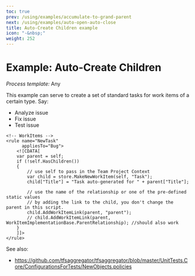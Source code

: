 ```yaml
---
toc: true
prev: /using/examples/accumulate-to-grand-parent
next: /using/examples/auto-open-auto-close
title: Auto-Create Children example
icon: "-&nbsp;"
weight: 252
---
```


# Example: Auto-Create Children
*Process template:* Any

This example can serve to create a set of standard tasks for work items of a certain type. Say:
 * Analyze issue
 * Fix issue
 * Test issue

```
<!-- WorkItems -->
<rule name="NewTask"
      appliesTo="Bug">
    <![CDATA[
    var parent = self;
    if (!self.HasChildren())
    {
        // use self to pass in the Team Project Context
        var child = store.MakeNewWorkItem(self, "Task");
        child["Title"] = "Task auto-generated for " + parent["Title"];
  
        // use the name of the relationship or one of the pre-defined static values
        // by adding the link to the child, you don't change the parent in this script.
        child.AddWorkItemLink(parent, "parent");
        // child.AddWorkItemLink(parent, WorkItemImplementationBase.ParentRelationship); //should also work
    }
    ]]>
</rule>
```

See also:
 * https://github.com/tfsaggregator/tfsaggregator/blob/master/UnitTests.Core/ConfigurationsForTests/NewObjects.policies